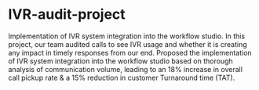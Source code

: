 # IVR-audit-project
Implementation of IVR system integration into the workflow studio.
In this project, our team audited calls to see IVR usage and whether it is creating any impact in timely responses from our end.
Proposed the implementation of IVR system integration into the workflow studio based on thorough analysis of communication volume, leading to an 18% increase in overall call pickup rate & a 15% reduction in customer Turnaround time (TAT).
